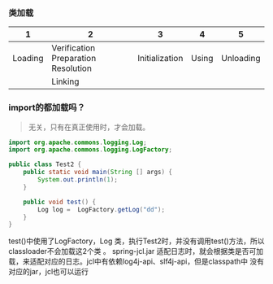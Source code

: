### 类加载

| 1 | 2 | 3 | 4 | 5 |
| --- | --- | --- | --- | --- |
|Loading | Verification  Preparation  Resolution |Initialization |  Using| Unloading|
| | Linking | |  | |

### import的都加载吗？
> 无关，只有在真正使用时，才会加载。

```java
import org.apache.commons.logging.Log;
import org.apache.commons.logging.LogFactory;

public class Test2 {
    public static void main(String [] args) {
        System.out.println(1);
    }

    public void test() {
        Log log =  LogFactory.getLog("dd");
    }
}
```
test()中使用了LogFactory，Log 类，执行Test2时，并没有调用test()方法，所以classloader不会加载这2个类
。
spring-jcl.jar 适配日志时，就会根据类是否可加载，来适配对应的日志。jcl中有依赖log4j-api、slf4j-api，但是classpath中
没有对应的jar，jcl也可以运行

